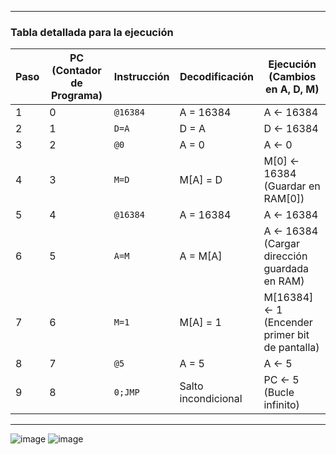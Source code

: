 
---

### **Tabla detallada para la ejecución**
| **Paso** | **PC (Contador de Programa)** | **Instrucción** | **Decodificación** | **Ejecución (Cambios en A, D, M)** |
|---------|------|----------------|----------------|--------------------------------|
| 1       | 0    | `@16384`       | A = 16384     | A ← 16384                      |
| 2       | 1    | `D=A`          | D = A         | D ← 16384                      |
| 3       | 2    | `@0`           | A = 0         | A ← 0                          |
| 4       | 3    | `M=D`          | M[A] = D      | M[0] ← 16384 (Guardar en RAM[0]) |
| 5       | 4    | `@16384`       | A = 16384     | A ← 16384                      |
| 6       | 5    | `A=M`          | A = M[A]      | A ← 16384 (Cargar dirección guardada en RAM) |
| 7       | 6    | `M=1`          | M[A] = 1      | M[16384] ← 1 (Encender primer bit de pantalla) |
| 8       | 7    | `@5`           | A = 5         | A ← 5                          |
| 9       | 8    | `0;JMP`        | Salto incondicional | PC ← 5 (Bucle infinito) |

---
![image](https://github.com/user-attachments/assets/a711fd46-81b2-4562-87b9-f2e56261e14d)
![image](https://github.com/user-attachments/assets/c6b398a5-3e74-4df1-a36d-42f5a9df172a)

